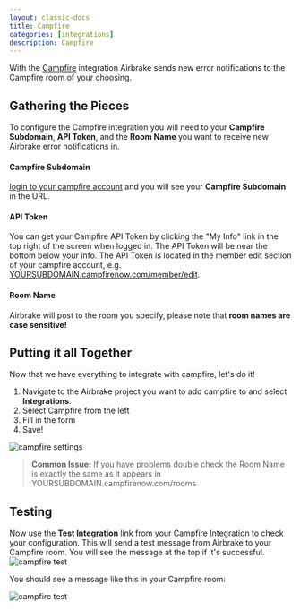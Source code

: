 ```yaml
---
layout: classic-docs
title: Campfire
categories: [integrations]
description: Campfire
---
```


With the [Campfire](http://www.campfirenow.com) integration Airbrake sends new
error notifications to the Campfire room of your choosing.

## Gathering the Pieces
To configure the Campfire integration you will need to your **Campfire
Subdomain**, **API Token**, and the **Room Name** you want to receive new
Airbrake error notifications in.

#### **Campfire Subdomain**
[login to
your campfire account](https://launchpad.37signals.com/campfire/signin)
and you will see your **Campfire Subdomain** in the URL.

#### **API Token**
You can get your Campfire API Token by clicking the "My Info" link in the top
right of the screen when logged in. The API Token will be near the bottom below
your info.  The API Token is located in the member edit section of your
campfire account, e.g.
[YOURSUBDOMAIN.campfirenow.com/member/edit](https://campfirenow.com/member/edit).

#### **Room Name**
Airbrake will post to the room you specify, please note that **room names are
case sensitive!**

## Putting it all Together
Now that we have everything to integrate with campfire, let's do it!

1. Navigate to the Airbrake project you want to add campfire to and select
   **Integrations**.
2. Select Campfire from the left
3. Fill in the form
4. Save!

![campfire settings](/docs/assets/img/docs/integrations/campfire_settings.png)

> **Common Issue:** If you have problems double check the Room Name is exactly
the same as it appears in YOURSUBDOMAIN.campfirenow.com/rooms

## Testing
Now use the **Test Integration** link from your Campfire Integration to check
your configuration. This will send a test message from Airbrake to your
Campfire room. You will see the message at the top if it's successful.
![campfire test](/docs/assets/img/docs/integrations/campfire_testing.png)

You should see a message like this in your Campfire room:

![campfire test](/docs/assets/img/docs/integrations/campfire_test_results.png)
